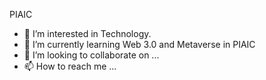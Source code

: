   PIAIC
- 👀 I’m interested in Technology.
- 🌱 I’m currently learning Web 3.0 and Metaverse in PIAIC
- 💞️ I’m looking to collaborate on ...
- 📫 How to reach me ...

<!---
Farhan-Zafar-Aziz/Farhan-Zafar-Aziz is a ✨ special ✨ repository because its `README.md` (this file) appears on your GitHub profile.
You can click the Preview link to take a look at your changes.
--->
